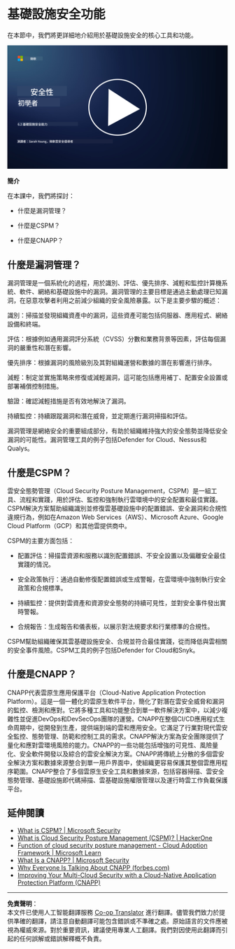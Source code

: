 <!--
CO_OP_TRANSLATOR_METADATA:
{
  "original_hash": "7d79ba0e7668b3bdae1fba7aa047f6c0",
  "translation_date": "2025-09-03T17:24:47+00:00",
  "source_file": "6.2 Infrastructure security capabilities.md",
  "language_code": "hk"
}
-->
# 基礎設施安全功能

在本節中，我們將更詳細地介紹用於基礎設施安全的核心工具和功能。

[![觀看影片](../../translated_images/6-2_placeholder.f7538e1d434bd1ef305625337af1f71c49c86582d6f2d5dbc0d349cae2086e01.hk.png)](https://learn-video.azurefd.net/vod/player?id=cc87bbae-0fea-4899-9f09-868724719b96)

**簡介**

在本課中，我們將探討：

- 什麼是漏洞管理？

- 什麼是CSPM？

- 什麼是CNAPP？

## 什麼是漏洞管理？

漏洞管理是一個系統化的過程，用於識別、評估、優先排序、減輕和監控計算機系統、軟件、網絡和基礎設施中的漏洞。漏洞管理的主要目標是通過主動處理已知漏洞，在惡意攻擊者利用之前減少組織的安全風險暴露。以下是主要步驟的概述：

識別：掃描並發現組織資產中的漏洞，這些資產可能包括伺服器、應用程式、網絡設備和終端。

評估：根據例如通用漏洞評分系統（CVSS）分數和業務背景等因素，評估每個漏洞的嚴重性和潛在影響。

優先排序：根據漏洞的風險級別及其對組織運營和數據的潛在影響進行排序。

減輕：制定並實施策略來修復或減輕漏洞，這可能包括應用補丁、配置安全設置或部署補償控制措施。

驗證：確認減輕措施是否有效地解決了漏洞。

持續監控：持續跟蹤漏洞和潛在威脅，並定期進行漏洞掃描和評估。

漏洞管理是網絡安全的重要組成部分，有助於組織維持強大的安全態勢並降低安全漏洞的可能性。漏洞管理工具的例子包括Defender for Cloud、Nessus和Qualys。

## 什麼是CSPM？

雲安全態勢管理（Cloud Security Posture Management，CSPM）是一組工具、流程和實踐，用於評估、監控和強制執行雲環境中的安全配置和最佳實踐。CSPM解決方案幫助組織識別並修復雲基礎設施中的配置錯誤、安全漏洞和合規性違規行為，例如在Amazon Web Services（AWS）、Microsoft Azure、Google Cloud Platform（GCP）和其他雲提供商中。

CSPM的主要方面包括：

- 配置評估：掃描雲資源和服務以識別配置錯誤、不安全設置以及偏離安全最佳實踐的情況。

- 安全政策執行：通過自動修復配置錯誤或生成警報，在雲環境中強制執行安全政策和合規標準。

- 持續監控：提供對雲資產和資源安全態勢的持續可見性，並對安全事件發出實時警報。

- 合規報告：生成報告和儀表板，以展示對法規要求和行業標準的合規性。

CSPM幫助組織確保其雲基礎設施安全、合規並符合最佳實踐，從而降低與雲相關的安全事件風險。CSPM工具的例子包括Defender for Cloud和Snyk。

## 什麼是CNAPP？

CNAPP代表雲原生應用保護平台（Cloud-Native Application Protection Platform）。這是一個一體化的雲原生軟件平台，簡化了對潛在雲安全威脅和漏洞的監控、檢測和應對。它將多種工具和功能整合到單一軟件解決方案中，以減少複雜性並促進DevOps和DevSecOps團隊的運營。CNAPP在整個CI/CD應用程式生命周期中，從開發到生產，提供端到端的雲和應用安全。它滿足了行業對現代雲安全監控、態勢管理、防範和控制工具的需求。CNAPP解決方案為安全團隊提供了量化和應對雲環境風險的能力。CNAPP的一些功能包括增強的可見性、風險量化、安全軟件開發以及綜合的雲安全解決方案。CNAPP將傳統上分散的多個雲安全解決方案和數據來源整合到單一用戶界面中，使組織更容易保護其整個雲應用程序範圍。CNAPP整合了多個雲原生安全工具和數據來源，包括容器掃描、雲安全態勢管理、基礎設施即代碼掃描、雲基礎設施權限管理以及運行時雲工作負載保護平台。

## 延伸閱讀
- [What is CSPM? | Microsoft Security](https://www.microsoft.com/security/business/security-101/what-is-cspm?WT.mc_id=academic-96948-sayoung)
- [What is Cloud Security Posture Management (CSPM)? | HackerOne](https://www.hackerone.com/knowledge-center/what-cloud-security-posture-management)
- [Function of cloud security posture management - Cloud Adoption Framework | Microsoft Learn](https://learn.microsoft.com/azure/cloud-adoption-framework/organize/cloud-security-posture-management?WT.mc_id=academic-96948-sayoung)
- [What Is a CNAPP? | Microsoft Security](https://www.microsoft.com/security/business/security-101/what-is-cnapp?WT.mc_id=academic-96948-sayoung)
- [Why Everyone Is Talking About CNAPP (forbes.com)](https://www.forbes.com/sites/forbestechcouncil/2021/12/10/why-everyone-is-talking-about-cnapp/?sh=567275ca1549)
- [Improving Your Multi-Cloud Security with a Cloud-Native Application Protection Platform (CNAPP)](https://www.youtube.com/watch?v=5w42kQ_QjZg&t=212s)

---

**免責聲明**：  
本文件已使用人工智能翻譯服務 [Co-op Translator](https://github.com/Azure/co-op-translator) 進行翻譯。儘管我們致力於提供準確的翻譯，請注意自動翻譯可能包含錯誤或不準確之處。原始語言的文件應被視為權威來源。對於重要資訊，建議使用專業人工翻譯。我們對因使用此翻譯而引起的任何誤解或錯誤解釋概不負責。